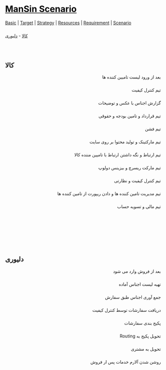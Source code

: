 <style>
.md0{margin-top: 150px;}
.md1{margin-top: 75px;}
.md2{margin-top: 50px;}
.md3{margin-top: 25px;}
.md4{margin-top: 5px;}
.tbl1 td#header{background-color: D1ECCF}
.tbl1 tr#header{background-color: D1ECCF}
</style>

# [<span style="color:black;">ManSin Scenario</span>](ManSin.md)

[Basic](ManSin-Basic.md) |
[Target](ManSin-Target.md) |
[Strategy](ManSin-Strategy.md) |
[Resources](ManSin-Resources.md) | 
[Requirement](ManSin-Requirement.md) |
[Scenario](ManSin-Scenario.md)

<div class="md3"></div>
<a href="#کالا">کالا</a> - 
<a href="#دلیوری">دلیوری</a>
<div class="md1"></div>




## کالا

<div align="right" dir="rtl">
بعد از ورود لیست تامیین کننده ها
<div class="md3"></div>
تیم کنترل کیفیت
<div class="md3"></div>
گزارش اجناس با عکس و توضیحات
<div class="md3"></div>
تیم قرارداد و تامین بودجه و حقوقی
<div class="md3"></div>
تیم فشن
<div class="md3"></div>
تیم مارکتینک و تولید محتوا  بر روی سایت
<div class="md3"></div>
تیم ارتباط و نگه داشتن ارتباط با تامیین مننده کالا
<div class="md3"></div>
تیم مارکت ریسرچ و بیزینس دولوپ
<div class="md3"></div>
تیم کنترل کیفیت و نظارتی
<div class="md3"></div>
تیم مدیریت تامین کننده ها و دادن ریپورت از تامین کننده ها
<div class="md3"></div>
تیم مالی و تسویه حساب
</div>






<div class="md0"></div>







## دلیوری

<div align="right" dir="rtl">
بعد از فروش وارد می شود
<div class="md3"></div>
تهیه لیست اجناس آماده
<div class="md3"></div>
جمع آوری  اجناس طبق سفارش
<div class="md3"></div>
 دریافت سفارشات توسط کنترل کیفیت
<div class="md3"></div>
پکیج بندی سفارشات
<div class="md3"></div>
تحویل پکیج به Routing
<div class="md3"></div>
تحویل به مشتری
<div class="md3"></div>
روشن شدن آلارم خدمات پس ار فروش
</div>
